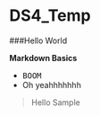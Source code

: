 # DS4_Temp

###Hello World

**Markdown Basics**
- <kbd>BOOM</kbd>
- Oh yeahhhhhhh

> Hello 
> Sample

